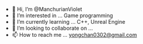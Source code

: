 - 👋 Hi, I’m @ManchurianViolet
- 👀 I’m interested in ... Game programming
- 🌱 I’m currently learning ... C++, Unreal Engine
- 💞️ I’m looking to collaborate on ... 
- 📫 How to reach me ... yongchan0302@gmail.com

<!---
ManchurianViolet/ManchurianViolet is a ✨ special ✨ repository because its `README.md` (this file) appears on your GitHub profile.
You can click the Preview link to take a look at your changes.
--->
